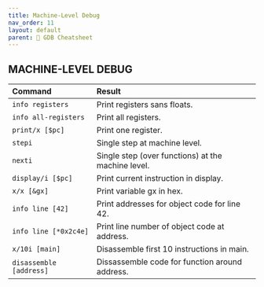 ```yaml
---
title: Machine-Level Debug
nav_order: 11
layout: default
parent: 📑 GDB Cheatsheet
---
```


## **MACHINE-LEVEL DEBUG**

| Command                 | Result                                             |
| :---------------------- | :------------------------------------------------- |
| `info registers`        | Print registers sans floats.                       |
| `info all-registers`    | Print all registers.                               |
| `print/x [$pc]`         | Print one register.                                |
| `stepi`                 | Single step at machine level.                      |
| `nexti`                 | Single step (over functions) at the machine level. |
| `display/i [$pc]`       | Print current instruction in display.              |
| `x/x [&gx]`             | Print variable gx in hex.                          |
| `info line [42]`        | Print addresses for object code for line 42.       |
| `info line [*0x2c4e]`   | Print line number of object code at address.       |
| `x/10i [main]`          | Disassemble first 10 instructions in main.         |
| `disassemble [address]` | Dissassemble code for function around address.     |